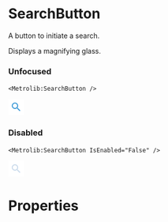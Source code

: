 # SearchButton

A button to initiate a search.

Displays a magnifying glass.

### Unfocused

```xaml
<Metrolib:SearchButton />
```
![Image of SearchButton, Unfocused](Unfocused.png)

### Disabled

```xaml
<Metrolib:SearchButton IsEnabled="False" />
```
![Image of SearchButton, Disabled](Disabled.png)

# Properties


